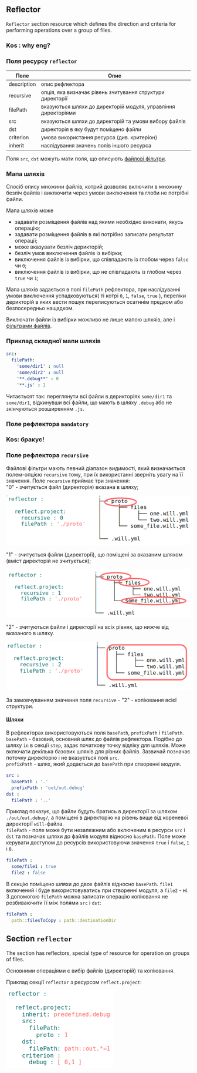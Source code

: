 ## Reflector  

<code>Reflector</code> section resource which defines the direction and criteria for performing operations over a group of files.    

### Kos : why eng?

### Поля ресурсу `reflector`

| Поле           | Опис                                                       |
|----------------|------------------------------------------------------------|
| description    | опис рефлектора                                            |
| recursive      | опція, яка визначає рівень зчитування структури директорії |
| filePath       | вказуються шляхи до директорій модуля, управління директоріями  |
| src            | вказуються шляхи до директорій та умови вибору файлів      |
| dst            | директорія в яку будут поміщено файли                      |
| criterion      | умова використання ресурса (див. критеріон)                |
| inherit        | наслідування значень полів іншого ресурса                  |

Поля `src`, `dst` можуть мати поля, що описують [файлові фільтри](ReflectorFileFilter.md).   

### Мапа шляхів

Спосіб опису множини файлів, котрий дозволяє включити в множину безліч файлів і виключити через умови виключення та глоби не потрібні файли.

Мапа шляхів може
- задавати розміщення файлів над якими необхідно виконати, якусь операцію;
- задавати розміщення файлів в які потрібно записати результат операції;
- може вказувати безліч дерикторій;
- безліч умов виключення файлів із вибірки;
- виключення файлів із вибірки, що співпадають із глобом через `false` чи `0`;
- виключення файлів із вибірки, що не співпадають із глобом через `true` чи `1`;


Мапа шляхів задається в полі `filePath` рефлектора, при наслідуванні умови виключення успадковуються( ті котрі `0`, `1`, `false`, `true` ), переліки дерикторій в яких вести пошук переписуються осатннім предком або безпосередньо нащадком.

Виключати файли із вибірки можливо не лише мапою шлхяів, але і [фільтрами файлів](<./ReflectorFileFilter.md#>).

### Приклад складної мапи шляхів

```yaml
src:
  filePath:
    'some/dir1' : null
    'some/dir2' : null
    '**.debug**' : 0
    '**.js' : 1
```

Читаєтьсят так: переглянути всі файли в дерикторіях `some/dir1` та `some/dir1`, відкинувши всі файли, що мають в шляху `.debug` або не зкінчуються розширенням `.js`.

### Поле рефлектора `mandatory`

### Kos: бракує!

### Поле рефлектора `recursive`

Файлові фільтри мають певний діапазон видимості, який визначається полем-опцією `recursive` тому, при їх використанні зверніть увагу на її значення.
Поле `recursive` приймає три значення:  
"0" - зчитується файл (директорія) вказана в шляху;  

![recursive.0.png](./Images/recursive.0.png)

"1" - зчитується файли (директорії), що поміщені за вказаним шляхом (вміст директорій не зчитується);  

![recursive.1.png](./Images/recursive.1.png)

"2" - зчитуються файли і директорії на всіх рівнях, що нижче від вказаного в шляху.  

![recursive.2.png](./Images/recursive.2.png)

За замовчуванням значення поля `recursive` - "2" - копіювання всієї структури.

#### Шляхи  
В рефлекторах використовуються поля `basePath`, `prefixPath` i `filePath`.  
`basePath` - базовий, основний шлях до файлів рефлектора. Подібно до шляху `in` в секції `step`, задає початкову точку відліку для шляхів. Може включати декілька базових шляхів для різних файлів. Зазвичай позначає поточну директорію і не вказується полі `src`.   
`prefixPath` - шлях, який додається до `basePath` при створенні модуля.  

```yaml
src :
  basePath : '.'
  prefixPath : 'out/out.debug'
dst :
  filePath : '..'

```

Приклад показує, що файли будуть братись в директорії за шляхом `./out/out.debug/`, а поміщені в директорію на рівень вище від кореневої директорії `will`-файла.  
`filePath` - поле може бути незалежним або включеним в ресурси `src` i `dst` та позначає шляхи до файлів модуля відносно `basePath`. Поле може керувати доступом до ресурсів використовуючи значення `true` i `false`, `1` i `0`.

```yaml
filePath :
  some/file1 : true
  file2 : false

```

В секцію поміщено шляхи до двох файлів відносно `basePath`. `file1` включений і буде використовуватись при створенні модуля, а `file2` - ні.
З допомогою `filePath` можна записати операцію копіювання не розбиваючити її між полями `src` i `dst`:

```yaml
filePath :
  path::filesToCopy : path::destinationDir

```

## Section <code>reflector</code>  

The section has reflectors, special type of resource for operation on groups of files.  

Основними операціями є вибір файлів (директорій) та копіювання.

Приклад секції `reflector` з ресурсом `reflect.project`:

![section.reflector.png](./Images/section.reflector.png)
